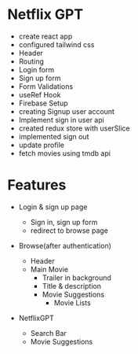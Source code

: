 # Netflix GPT

- create react app
- configured tailwind css
- Header
- Routing
- Login form
- Sign up form
- Form Validations
- useRef Hook
- Firebase Setup
- creating Signup user account
- Implement sign in user api
- created redux store with userSlice
- implemented sign out
- update profile
- fetch movies using tmdb api

# Features

- Login & sign up page

  - Sign in, sign up form
  - redirect to browse page

- Browse(after authentication)

  - Header
  - Main Movie
    - Trailer in background
    - Title & description
    - Movie Suggestions
      - Movie Lists

- NetflixGPT
  - Search Bar
  - Movie Suggestions
